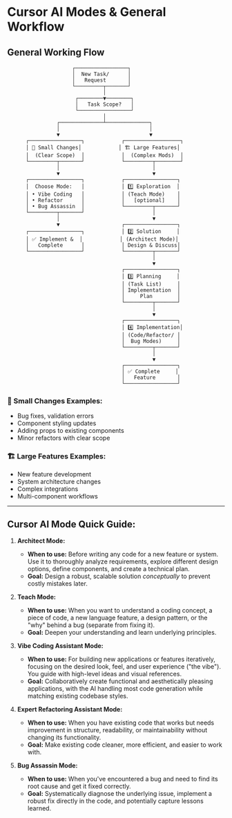 # Cursor AI Modes & General Workflow

## General Working Flow

```
                     ┌─────────────────┐
                     │  New Task/      │
                     │   Request       │
                     └─────────┬───────┘
                               │
                      ┌────────▼────────┐
                      │   Task Scope?   │
                      └─────────────────┘
                               │
                ┌──────────────┴──────────────┐
                │                             │
                ▼                             ▼
      ┌─────────────────┐            ┌──────────────────┐
      │ 🚀 Small Changes│            │ 🏗️ Large Features│
      │  (Clear Scope)  │            │  (Complex Mods)  │
      └─────────┬───────┘            └─────────┬────────┘
                │                              │
                ▼                              ▼
      ┌─────────────────┐            ┌─────────────────┐
      │  Choose Mode:   │            │ 1️⃣ Exploration  │
      │ • Vibe Coding   │            │ (Teach Mode)    │
      │ • Refactor      │            │   [optional]    │
      │ • Bug Assassin  │            └─────────┬───────┘
      └─────────┬───────┘                      │
                │                              ▼
                ▼                    ┌─────────────────┐
      ┌─────────────────┐            │ 2️⃣ Solution     │
      │ ✅ Implement &  │            │ (Architect Mode)│
      │   Complete      │            │ Design & Discuss│
      └─────────────────┘            └─────────┬───────┘
                                               │
                                               ▼
                                     ┌─────────────────┐
                                     │ 3️⃣ Planning     │
                                     │ (Task List)     │
                                     │ Implementation  │
                                     │     Plan        │
                                     └─────────┬───────┘
                                               │
                                               ▼
                                     ┌─────────────────┐
                                     │ 4️⃣ Implementation│
                                     │ (Code/Refactor/ │
                                     │  Bug Modes)     │
                                     └─────────┬───────┘
                                               │
                                               ▼
                                     ┌─────────────────┐
                                     │ ✅ Complete     │
                                     │   Feature       │
                                     └─────────────────┘
```

### 🚀 Small Changes Examples:
- Bug fixes, validation errors
- Component styling updates  
- Adding props to existing components
- Minor refactors with clear scope

### 🏗️ Large Features Examples:
- New feature development
- System architecture changes
- Complex integrations
- Multi-component workflows

---

## Cursor AI Mode Quick Guide:

1.  **Architect Mode:**
    *   **When to use:** Before writing any code for a new feature or system. Use it to thoroughly analyze requirements, explore different design options, define components, and create a technical plan.
    *   **Goal:** Design a robust, scalable solution *conceptually* to prevent costly mistakes later.

2.  **Teach Mode:**
    *   **When to use:** When you want to understand a coding concept, a piece of code, a new language feature, a design pattern, or the "why" behind a bug (separate from fixing it).
    *   **Goal:** Deepen your understanding and learn underlying principles.

3.  **Vibe Coding Assistant Mode:**
    *   **When to use:** For building new applications or features iteratively, focusing on the desired look, feel, and user experience ("the vibe"). You guide with high-level ideas and visual references.
    *   **Goal:** Collaboratively create functional and aesthetically pleasing applications, with the AI handling most code generation while matching existing codebase styles.

4.  **Expert Refactoring Assistant Mode:**
    *   **When to use:** When you have existing code that works but needs improvement in structure, readability, or maintainability without changing its functionality.
    *   **Goal:** Make existing code cleaner, more efficient, and easier to work with.

5.  **Bug Assassin Mode:**
    *   **When to use:** When you've encountered a bug and need to find its root cause and get it fixed correctly.
    *   **Goal:** Systematically diagnose the underlying issue, implement a robust fix directly in the code, and potentially capture lessons learned.

